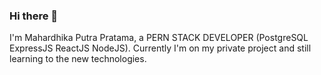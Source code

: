 ### Hi there 👋
I'm Mahardhika Putra Pratama, a PERN STACK DEVELOPER (PostgreSQL ExpressJS ReactJS NodeJS). Currently I'm on my private project and still learning to the new technologies.
<!--
**mahardhikap/mahardhikap** is a ✨ _special_ ✨ repository because its `README.md` (this file) appears on your GitHub profile.

Here are some ideas to get you started:

- 🔭 I’m currently working on ...
- 🌱 I’m currently learning ...
- 👯 I’m looking to collaborate on ...
- 🤔 I’m looking for help with ...
- 💬 Ask me about ...
- 📫 How to reach me: ...
- 😄 Pronouns: ...
- ⚡ Fun fact: ...
-->
